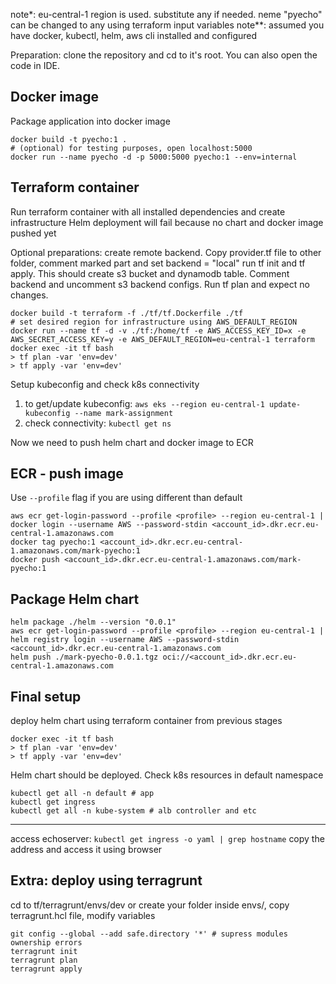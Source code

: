 note*: eu-central-1 region is used. substitute any if needed. neme "pyecho" can be changed to any using terraform input variables
note**: assumed you have docker, kubectl, helm, aws cli installed and configured

Preparation:
clone the repository and cd to it's root. You can also open the code in IDE.

## Docker image

Package application into docker image
```
docker build -t pyecho:1 .
# (optional) for testing purposes, open localhost:5000
docker run --name pyecho -d -p 5000:5000 pyecho:1 --env=internal
```
## Terraform container

Run terraform container with all installed dependencies and create infrastructure
Helm deployment will fail because no chart and docker image pushed yet

Optional preparations: create remote backend.
Copy provider.tf file to other folder, comment marked part and set backend = "local"
run tf init and tf apply. This should create s3 bucket and dynamodb table. 
Comment backend and uncomment s3 backend configs. Run tf plan and expect no changes.

```
docker build -t terraform -f ./tf/tf.Dockerfile ./tf
# set desired region for infrastructure using AWS_DEFAULT_REGION
docker run --name tf -d -v ./tf:/home/tf -e AWS_ACCESS_KEY_ID=x -e AWS_SECRET_ACCESS_KEY=y -e AWS_DEFAULT_REGION=eu-central-1 terraform
docker exec -it tf bash
> tf plan -var 'env=dev'
> tf apply -var 'env=dev'

```
Setup kubeconfig and check k8s connectivity
1) to get/update kubeconfig:
`aws eks --region eu-central-1 update-kubeconfig --name mark-assignment`
2) check connectivity:
`kubectl get ns`

Now we need to push helm chart and docker image to ECR

## ECR - push image

Use `--profile` flag if you are using different than default
```
aws ecr get-login-password --profile <profile> --region eu-central-1 | docker login --username AWS --password-stdin <account_id>.dkr.ecr.eu-central-1.amazonaws.com
docker tag pyecho:1 <account_id>.dkr.ecr.eu-central-1.amazonaws.com/mark-pyecho:1
docker push <account_id>.dkr.ecr.eu-central-1.amazonaws.com/mark-pyecho:1
```

## Package Helm chart
```
helm package ./helm --version "0.0.1"
aws ecr get-login-password --profile <profile> --region eu-central-1 | helm registry login --username AWS --password-stdin <account_id>.dkr.ecr.eu-central-1.amazonaws.com
helm push ./mark-pyecho-0.0.1.tgz oci://<account_id>.dkr.ecr.eu-central-1.amazonaws.com
```
## Final setup

deploy helm chart using terraform container from previous stages
```
docker exec -it tf bash
> tf plan -var 'env=dev'
> tf apply -var 'env=dev'
```
Helm chart should be deployed. Check k8s resources in default namespace

```
kubectl get all -n default # app
kubectl get ingress
kubectl get all -n kube-system # alb controller and etc
```

---

access echoserver:
`kubectl get ingress -o yaml | grep hostname`
copy the address and access it using browser


## Extra: deploy using terragrunt

cd to tf/terragrunt/envs/dev or create your folder inside envs/, copy terragrunt.hcl file, modify variables
```
git config --global --add safe.directory '*' # supress modules ownership errors
terragrunt init
terragrunt plan
terragrunt apply
```
